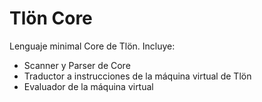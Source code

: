 
# Tlön Core

Lenguaje minimal Core de Tlön. Incluye:
- Scanner y Parser de Core
- Traductor a instrucciones de la máquina virtual de Tlön
- Evaluador de la máquina virtual

